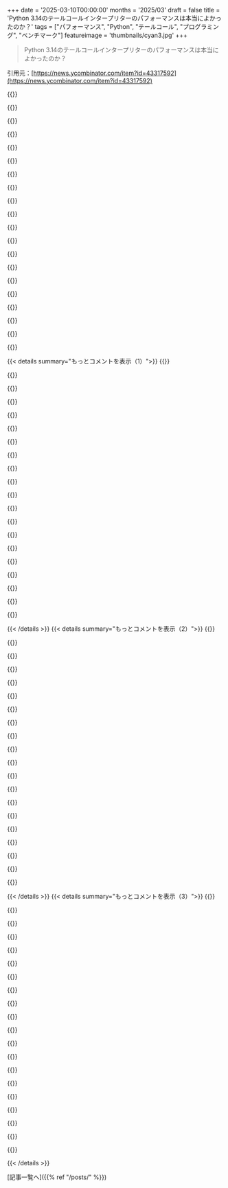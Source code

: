 +++
date = '2025-03-10T00:00:00'
months = '2025/03'
draft = false
title = 'Python 3.14のテールコールインタープリターのパフォーマンスは本当によかったのか？'
tags = ["パフォーマンス", "Python", "テールコール", "プログラミング", "ベンチマーク"]
featureimage = 'thumbnails/cyan3.jpg'
+++

> Python 3.14のテールコールインタープリターのパフォーマンスは本当によかったのか？

引用元：[https://news.ycombinator.com/item?id=43317592](https://news.ycombinator.com/item?id=43317592)

{{<matomeQuote body="こんにちは！私はCPythonにおけるテールコールインタープリタのPRの作者です。まず最初に、これを解決するために約1ヶ月をかけたNelsonに感謝したいです。それから、私が大きな見落としをしてしまったことに対して、非常に恥ずかしく思っており謝りたいです。私もCPythonチームも、ベースラインで使っていたコンパイラがそのバグを持っているとは予想していませんでした。謝罪のブログを投稿しました。" userName="kenjin4096" createdAt="2025-03-10T11:42:19" color="#45d325">}}

{{<matomeQuote body="あなたがそんなエラーバグを見落としたことに恥じ入っていると聞いて、CPythonのパフォーマンスを悪化させたのかと想像していました。ですが、全然違いましたね。10～15％のパフォーマンス向上を発表しましたが、それは実際にはバグのないコンパイラでの1～5％の向上に過ぎなかった。あなたは勉強して改善し、PRも他の人にレビューされているのに、その数値が誤解を招くようなものだったのは不運です。誰もが合理的に犯す可能性のある間違いのように思えます。" userName="jraph" createdAt="2025-03-10T12:40:31" color="#38d3d3">}}

{{<matomeQuote body="そのバグを間接的に修正することで、間違ったコンパイラを使っていた全員に約10％のパフォーマンス向上をもたらしました！それは多くの人が知らないようなオプションフラグよりも素晴らしいことです。" userName="ehsankia" createdAt="2025-03-10T16:54:00" color="#ff5c5c">}}

{{<matomeQuote body="そのパフォーマンスの退化は、同じ計算済みのgotosを持つ非常に多くのパスを使用しているコードにのみ影響しました。それは比較的複雑なインタープリタだけが影響を受ける可能性が高いです。ですから、広範囲にわたるパフォーマンスの向上というわけではありません。しかし、コンパイラの新しいヒューリスティックが失敗した例を持つのは興味深いです。" userName="chowells" createdAt="2025-03-10T18:50:41" color="">}}

{{<matomeQuote body="今、確かにその影響を受けているのは、そのコンパイラでビルドされたPythonを使っている全員を含んでいます。" userName="ncruces" createdAt="2025-03-10T20:35:30" color="">}}

{{<matomeQuote body="あなたは宿題をやったと思う。改善を行い、10～15％のパフォーマンスの向上を測定し、PRは他の人にもレビューされている。しかし、その10～15％の数値が誤解を招くのは、あなたが使ったclangのバージョンに問題があったからです。間違いがあったとしても、不幸な間違いのようです。" userName="rtollert" createdAt="2025-03-10T22:19:34" color="#38d3d3">}}

{{<matomeQuote body="確かにそうかもしれません！面白いですね、Gettier問題を知らなかったので教えてくれてありがとう。そのページをHNの投稿として提出してみてはどうですか？" userName="jraph" createdAt="2025-03-11T05:51:01" color="#785bff">}}

{{<matomeQuote body="ちなみに、あなたがそのブログを投稿した後、修正はマージされましたよ。加えて、古いPythonインタープリタにとって3～5％の向上は大きなことです。非常に誇らしく思いますよ。30年も経つと、性能改善に懐疑的になることを学びました。明らかに得られることもあるけど、そう頻繁ではありません。" userName="DannyBee" createdAt="2025-03-10T12:50:48" color="#ff5733">}}

{{<matomeQuote body="30年も経てば、長い間パフォーマンスが重視されるシステムにおける重要なパフォーマンス向上には懐疑的になる。" userName="theLiminator" createdAt="2025-03-10T16:29:06" color="">}}

{{<matomeQuote body="もちろん、私も長い間パフォーマンスが重要だったシステムへの大きな改善には懐疑的です。" userName="DannyBee" createdAt="2025-03-10T16:55:15" color="">}}

{{<matomeQuote body="0.5％の改善なら信じるし、10000％の改善も信じるけど、10％は怪しいな。" userName="colechristensen" createdAt="2025-03-10T17:09:16" color="">}}

{{<matomeQuote body="テイルコールインタープリタのデザインの主な目的は、オプティマイザの影響を受けにくくするためだよ。具体的には、オプティマイザが重要な変数をレジスタに保持させないとか、同じコードパスを合併させちゃって最悪の性能になることがあるんだ。それに比べてテイルコールインタープリタは、欲しい機械コードのパターンをインタープリタ内で表現できるから、オプティマイザに頼る必要が減るんだ。だから、パフォーマンスの改善は3-5％以上にもなると思う。" userName="haberman" createdAt="2025-03-10T16:51:22" color="#785bff">}}

{{<matomeQuote body="これは良いポイントだね。LTOとPGOを使ったビルドでこれを観察したよ。最近のコンパイラだと各LTO+PGOビルドが1-2％もパフォーマンスに変動があるんだ。テイルコールインタープリタがあればこの影響を受けないかもしれないね。" userName="kenjin4096" createdAt="2025-03-11T03:04:15" color="#785bff">}}

{{<matomeQuote body="その通りだと思う。さまざまなコンパイラ構成に対してパフォーマンスが安定しているというのは大きな価値があるよ。" userName="sunshowers" createdAt="2025-03-10T17:58:47" color="#785bff">}}

{{<matomeQuote body="自分のミスを素直に謝れるのは素晴らしいと思う。今の世の中、そういうことが難しいからね。" userName="jxjnskkzxxhx" createdAt="2025-03-10T11:50:00" color="">}}

{{<matomeQuote body="フラストレーションは理解するけど、そういう言い方は必要なかった気がする。ニュースが世の中の人々の見方に影響を与えないようにしたいよね。" userName="kzrdude" createdAt="2025-03-10T12:12:02" color="">}}

{{<matomeQuote body="分断と征服が進んでる。私たちはお互いを憎んで、国家やエリート、技術を信じることが予定されてるんだ。真の犯罪者はその計画の設計者たちだよ。" userName="codr7" createdAt="2025-03-10T19:22:12" color="">}}

{{<matomeQuote body="このベースラインパフォーマンスの劣化が、速いCPythonのベンチマークページに出なかったのはどうしてだろう？同じような問題を今後防ぐためにベンチマークを改善できるかも。" userName="ptx" createdAt="2025-03-10T11:57:10" color="">}}

{{<matomeQuote body="普通よりは良いベンチマークページだね。ただ、IntelとARMのCPUだけでテストしたのが気になる。もっと多様なCPUが必要だと思う。" userName="cb321" createdAt="2025-03-10T12:23:47" color="">}}

{{<matomeQuote body="最近のコンパイラを使ったベンチマークは過去のデータと比べられなくなるから通常はやらないんだよね。Clang 19は昨年リリースされたけど、ベンチマークは数ヶ月前にやったもので、macOSでの明らかな遅延を確認したよ。でもこれはXcode Clangに対するもので、違うコンパイラだから深く調べなかった。今思えば後悔してるけど。結局Clang 19と18の比較ベンチマークはしてなくて、他のコンパイラとの比較のみだったから、コンパイラの違いだと考えていたよ。" userName="kenjin4096" createdAt="2025-03-10T12:09:34" color="">}}

{{< details summary="もっとコメントを表示（1）">}}
{{<matomeQuote body="それは良い質問だね。ブログの記事によると1～5％のパフォーマンス改善があるみたいで、CPythonには大きいと思う。ソースも複雑にはならないし、自動生成されたコードなので、メンテナンスのためには今後もこの改善を維持すべきだと思う。バイトコードが小さい関数であれば、デバッグも楽だし。パフォーマンスと生産性の面で価値があると思うよ。" userName="kenjin4096" createdAt="2025-03-10T12:12:45" color="#ff5c5c">}}

{{<matomeQuote body="壊れやすいコンパイラの最適化に対して強固になるのも重要な利点だよ。インタープリタのループは特殊なコードで、コンパイラのヒューリスティックに任せるには気を付けるべきだと思う。望ましい呼び出し構造がポータブルに達成できるなら、それは勝利だね。" userName="ot" createdAt="2025-03-10T15:41:59" color="#ff33a1">}}

{{<matomeQuote body="2022年に全体で5倍のスピードアップを目指す計画があったんだ。その後GuidoとチームがCPythonを大幅に速くする発表をしたんだけど、実際に2倍のスピードアップは見られたのか？それともせいぜい0.2倍とか？インタープリタの変更を否定するつもりはないけど、そのスピードアップの計画が実現可能だったのか、1/5も達成できるのか知りたい。" userName="coldtea" createdAt="2025-03-10T13:19:30" color="">}}

{{<matomeQuote body="Faster CPythonプロジェクトは3.10を基準にして5倍を目指してるんだ。CPython 3.13は3.10よりも1.6倍速くなって、JITを有効にするとさらに若干速くなる。3.14の変更で1.8倍のスピードアップになるのが予想されてる。進展はあると思うけど、JITの最適化が進むことでまだもっと速くなる余地があると思うよ。" userName="chippiewill" createdAt="2025-03-10T15:11:23" color="">}}

{{<matomeQuote body="そのプロジェクトから多くのスピードアップが実現されてきたよ。一度にすべてが行われるわけじゃなく、過去のリリースに分散しているから、個々のスピードアップは地味に見えるかもしれないけど、累積しているのを忘れないで。" userName="Twirrim" createdAt="2025-03-10T14:15:04" color="">}}

{{<matomeQuote body="ここでの詳細はここにある：<https://github.com/markshannon/faster-cpython/blob/master/pl...>著者について：<https://us.pycon.org/2023/speaker/profile/81/index.html>　＞彼の学術的および商業的な仕事は、Pythonのためのコンパイラ、仮想マシン、静的解析に焦点を当てている。彼の博士号は動的言語のための仮想マシンの構築に関するものだよ。わけて言うと、彼は神レベルだね。冗談半分だけど、MSFTもGoogle V8のLars Bakをスカウトできるかも。" userName="throwaway2037" createdAt="2025-03-11T05:11:11" color="">}}

{{<matomeQuote body="Pythonの発展を推し進めるために素晴らしい仕事をしてるよ。みんなの努力に感謝してる！" userName="robertlagrant" createdAt="2025-03-10T13:25:30" color="#ff5c5c">}}

{{<matomeQuote body="この問題の対処が非常に良い形で行われたね！間違いを修正するためにここまで気を使ってくれて感謝してる。Pythonの開発者たち全員に感謝し、尊敬しているよ！" userName="pseufaux" createdAt="2025-03-10T11:57:35" color="#45d325">}}

{{<matomeQuote body="Pythonを改善するための努力に感謝。特に、明確で目立つ形で記録を正す手伝いをしてくれてありがとう。一部のコメントは「謝る必要はない」と言ってるけど、これは「高い基準を求めなくていい」って読み取れる。つまり、僕は反対だ。責任感や知的誠実さが軽視されている現在、結果を報告する前にもっと調査すべきだったと言えることは、高い基準を持つということだと思う。もう一つの見方は「気にする必要はない」というもので、これは賛成。多くの場合、自分の仕事を十分に挑戦できていないことがある。これは誰にでもあることだよね。" userName="nickm12" createdAt="2025-03-11T03:09:34" color="#ff5c5c">}}

{{<matomeQuote body="＞「責任感や知的誠実さが軽視されている」<br>HNでのこのようなネガティブな発言に疲れた。僕の人生では、常に人々が「責任感や知的誠実さが軽視されている」と文句を言っている。地方ニュースのインタビューと同じレベルだ。「最近の交通はどう？」。「悪化している」。いつの時代に責任感や知的誠実さが「正しく」評価されていたんだい？" userName="throwaway2037" createdAt="2025-03-11T04:58:26" color="">}}

{{<matomeQuote body="うん、あまり気にしないで。君の失敗が公開されただけで運が悪かっただけだよ。皆、プライベートで同じような失敗やってるし。Pythonの最適化について知ってる人なら、数パーセントのスピード改善でも驚くよ。それは多くのGWhの電力を節約することにもつながるし、数パーセントでもすごいことだよ！君は新しいアカウントで、ブログもまだ一つの記事だけみたいだから新しい開発者かな？でも、すごくいい仕事してるから頑張って！" userName="ok_dad" createdAt="2025-03-10T22:54:50" color="#45d325">}}

{{<matomeQuote body="Pythonをより良くするための仕事をしてくれてありがとう。" userName="rbetts" createdAt="2025-03-10T13:13:48" color="">}}

{{<matomeQuote body="5％の変更があったとしても、すごく素晴らしい仕事として見られると思うよ。誠実な間違いに対処する姿勢には感謝してるし、Pythonコミュニティへの努力も敬意を表するよ。" userName="acdha" createdAt="2025-03-10T12:43:27" color="">}}

{{<matomeQuote body="恥じたり謝ったりする必要はないよ。パフォーマンスが向上したんだから。短期的には知らなかったバグを回避したし、長期的にはバグが修正されても向上はある。ソフトウェア開発は抽象に依存するしかないし、すべてを正確に知るのは難しい。スマートな人々は何かを作り、他のスマートな人々は問題を見つける。何も壊れてないよ。" userName="SmellTheGlove" createdAt="2025-03-10T17:24:53" color="#ff33a1">}}

{{<matomeQuote body="謝る必要なんてないよ。どんな結果でも君は素晴らしい仕事をしたんだから。" userName="sundbry" createdAt="2025-03-10T16:52:18" color="">}}

{{<matomeQuote body="依然としてパフォーマンス改善があったし、Pythonの規模で考えると全球的な電力節約につながると思うよ！" userName="tiagod" createdAt="2025-03-10T13:26:35" color="#ff5c5c">}}

{{<matomeQuote body="長い心からの謝罪は不要だ。一言「くそっ」が十分だ。間違いはない、ただ運が悪かっただけだ。もっと慎重になることで運を改善できるけど、過度に気を使うことで試すこともできなくなるから、君のスタイルを続けてほしいな。" userName="immibis" createdAt="2025-03-10T17:05:25" color="">}}

{{<matomeQuote body="この見落としを気にする人はいない。もっと重要なのは、君が僕たちのために開発に時間を使ってくれることだ。ありがとう。" userName="Vaslo" createdAt="2025-03-11T14:39:03" color="">}}

{{<matomeQuote body="ベンチマークってホントやるの難しいよね。多くの要因が誤解を生むことがあるし。最近、アルゴリズムを１５％速くする方法を見つけたんだけど、実行してない方が速くなるってどういうこと！？要するに、コードやメモリ配置の問題で、CPUキャッシュとの相性が良くなったかな。スピードアップが本当にコードの改善によるのか、いい偶然だったのか分からないし。Casey Muratoriのシリーズがこの辺りをよく説明してるよ。" userName="MattPalmer1086" createdAt="2025-03-10T08:28:38" color="#45d325">}}

{{<matomeQuote body="そのリンカーの運が１５％も改善したのは驚きだね。どういうケースでそんな大きな改善が出るんだろ？それが珍しいのか、どうやって気づいたのか教えて。" userName="porridgeraisin" createdAt="2025-03-10T09:44:52" color="">}}


{{< /details >}}
{{< details summary="もっとコメントを表示（2）">}}
{{<matomeQuote body="いろんな研究が、この手の誤差が１５％以上になることを示してるよ。そんなに珍しくないし、結構遭遇する。コンパイラーやリンカーは頑張ってるけど、現代のCPU自体がすごく複雑だからね。Casey MuratoriのシリーズがCPUレベルでのことを分かりやすく解説してくれている。" userName="MattPalmer1086" createdAt="2025-03-10T09:56:51" color="#ff5c5c">}}

{{<matomeQuote body="追加の背景だけど、特定の探索アルゴリズムのためにベンチマークツールを書いてたんだ。ノイズを減らすためにかなり手間かけたし、CPUピンニングや何度もテストして、同じデータで一番良いスコアを取るようにした。でも、ツール自体は再現性があったんだけど、どのアルゴリズムが良いかの正確さは信頼できなかったから、結局そのプロジェクトはあきらめたよ。" userName="MattPalmer1086" createdAt="2025-03-10T12:38:51" color="">}}

{{<matomeQuote body="コンパイラーの決定を意図的にランダム化して、コードの本当のパフォーマンスを安定させるためのベンチマークプロジェクトのことをぼんやり覚えてる。" userName="eru" createdAt="2025-03-10T08:45:33" color="">}}

{{<matomeQuote body="それはEmery Bergerの「Performance Matters」っていうStrange Loopsのトークのことだと思うよ。https://youtube.com/watch?v=r-TLSBdHe1A" userName="Mond_" createdAt="2025-03-10T08:52:56" color="">}}

{{<matomeQuote body="類似のことをしてたStabilizerってのがあったけど、今はメンテされてなくて、最新のLLVMには対応してない。もっと新しいやつが出てるはずだけど、名前は忘れた。" userName="MattPalmer1086" createdAt="2025-03-10T08:55:20" color="">}}

{{<matomeQuote body="Emery BergerのCozプロファイラーについても。これなら、どの関数を変えれば望むレイテンシーやスループットが得られるか、良い推定ができる。" userName="FridgeSeal" createdAt="2025-03-10T09:59:04" color="#38d3d3">}}

{{<matomeQuote body="LLDにはこれを目的とした新しいオプション「--randomize-section-padding」があるよ。https://github.com/llvm/llvm-project/pull/117653" userName="McP" createdAt="2025-03-10T16:15:00" color="">}}

{{<matomeQuote body="面白いね、ありがとう！" userName="MattPalmer1086" createdAt="2025-03-10T16:33:17" color="">}}

{{<matomeQuote body="なんか明らかにおかしいことしてないのに、間違ったデータが出てきた！" userName="igouy" createdAt="2025-03-10T17:23:28" color="">}}

{{<matomeQuote body="なんか明らかにおかしいことしてないのに、間違ったデータが出てきた！" userName="igouy" createdAt="2025-03-10T20:14:12" color="">}}

{{<matomeQuote body="これは多分Emery Bergerのプロジェクトで、プログラムの異なる部分を意図的に遅くして、どの部分がパフォーマンスに影響が大きいかを探ってるんだろうね。" userName="alpaca128" createdAt="2025-03-10T09:42:10" color="#45d325">}}

{{<matomeQuote body="Aleksey Shipilёvっていう長年のJavaのパフォーマンスエンジニアがベンチマークの大変さについてたくさん書いてるから、ブログやトークをぜひ見てみて！" userName="throwaway2037" createdAt="2025-03-11T05:15:33" color="">}}

{{<matomeQuote body="著者にはほんとに感謝！今回の話はPython 3.14のテールコールインタプリタの改善についての貴重な教訓を示してくれたね。パフォーマンスの主張を全て再考させるきっかけになったし、他にも検証も必要だな。" userName="jeeybee" createdAt="2025-03-10T07:31:31" color="#38d3d3">}}

{{<matomeQuote body="10％のパフォーマンス低下がどうして見つからなかったのか大きな疑問だな。コンパイラ自体のベンチマークはやってないの？" userName="ehsankia" createdAt="2025-03-10T16:58:22" color="#38d3d3">}}

{{<matomeQuote body="LLVMがCPythonで大きなパフォーマンスの低下を引き起こして、なんで誰も気づかなかったのかが驚きだね。" userName="twoodfin" createdAt="2025-03-11T00:03:02" color="#ff33a1">}}

{{<matomeQuote body="公式のCPythonバイナリはGCCで作ってるから、Clang 18や19でビルドしないとスピードの違いに気づかないかも。だから誰も気付かなかったのかも。" userName="ltfish" createdAt="2025-03-11T04:57:50" color="">}}

{{<matomeQuote body="Cが機械に近いとかポータブルアセンブリじゃないってすごくわかる例だね。意図した最適化とは逆の結果が出ることがあるんだよね。" userName="kryptiskt" createdAt="2025-03-10T08:23:55" color="">}}

{{<matomeQuote body="”Cはポータブルアセンブリ”というのは、基本的に他のシステムプログラミング言語から見るとそうなんだよ。Cの表現である’a += 1’は数値を正しくインクリメントするけど、C++だとメモリを割り当てたりスタックが巻き戻ったりするかもしれない。”Cはポータブルアセンブリ”って言葉は、各文が必ずしも同じ機械コードに変換されるという意味ではないよ。" userName="jmillikin" createdAt="2025-03-10T08:41:49" color="#ff5733">}}

{{<matomeQuote body="コードがclangやgccのIRに来ると、その時点で’a’は存在しないんだよ。SSA形式は変化しないから、新しい変数に割り当てられるんだ。1のインクリメントがあるかどうかもわからないし、加算がまとめられてしまうかもしれないし、場合によっては16のチャンクで処理されて、最後のチャンクで調整が必要ってこともあるんだ。" userName="kryptiskt" createdAt="2025-03-10T09:32:02" color="">}}

{{<matomeQuote body="高レベルの学術的な見解では、コンパイラは合法的な変換を行うことができるんだけど、実際のCコンパイラは出力する内容について結構保守的なんだ。-march=なしでコンパイルした場合ね。中程度に複雑なオープンソースのCライブラリを見つけて、それをコンパイルしてHexraysやGhidraやradare2でその結果を見れば、元のソースと比較してあんまりマジックはないってわかると思うよ。" userName="jmillikin" createdAt="2025-03-10T10:04:22" color="">}}


{{< /details >}}
{{< details summary="もっとコメントを表示（3）">}}
{{<matomeQuote body="-O3はオートベクタライゼーションを行うんだ。ループをSIMD命令に変換したりして、時にはパフォーマンスプロファイルが大きく変わったりもするんだよ。オートベクタライゼーションが”あんまりマジックじゃない”なら、他に何がマジックなんだろうね。" userName="hun3" createdAt="2025-03-10T10:27:52" color="">}}

{{<matomeQuote body="”Cはポータブルアセンブリ”って言葉は、各文が必ずしも同じ機械コードに変換されるという意味ではないんだよ。ウィーゼルワードってやつだね。自動運転車の話をしてるみたいで、運転手が常に注意を払ってなきゃいけないみたいなものさ。Cを勧める人は、特定の機械的な結果を達成できると思っている様子があるけど、そんな時もあればそうでない時もある。" userName="pjc50" createdAt="2025-03-10T10:13:41" color="#ff33a1">}}

{{<matomeQuote body="一般的に、技術的な議論をしているときに、すべての参加者が特定の表現を使っていて、あなたが理解できない時は、少し確認するべきだよ。例えば、Cが”ポータブルアセンブリ”かどうかの話の中で、アセンブリプログラミング時代を思い出してしまうかもしれない。Cはマクロや制限された環境で書くことができるけど、実はそこ、本当に話題になっていることではないんだよ。" userName="jmillikin" createdAt="2025-03-10T11:20:18" color="">}}

{{<matomeQuote body="”Cの’a += 1’は数値を確実にインクリメントする”って言ってるけど、未定義の動作を知らないの？" userName="eru" createdAt="2025-03-10T08:46:34" color="">}}

{{<matomeQuote body="もしこのコードを誤ってコンパイルするCコンパイラがいるなら、僕のポイントを認めるよ：uint32_t add_1(uint32_t a) { a += 1; return a; }。" userName="jmillikin" createdAt="2025-03-10T08:56:33" color="">}}

{{<matomeQuote body="Cは他のシステム言語から見ると低レベルだけど、現代の宇宙船に対してApollo 11がシンプルとは言えないようなものだよ。Cのコードは実行されるものとはあんまり近くない。例えば、たいていのコンパイラは以下のコードの’a’をインクリメントしない可能性が高いんだ。uint32_t add_and_subtract_1(uint32_t a) { a += 1; a -= 1; return a; }。" userName="WJW" createdAt="2025-03-10T09:46:17" color="">}}

{{<matomeQuote body="もしコンパイラに自分のコードをリテラルなポータブルアセンブリとして扱わせたければ、最適化をオフにすることだよ。" userName="mkoubaa" createdAt="2025-03-10T12:07:00" color="">}}

{{<matomeQuote body="なんで同じ変数から１を減らしたら、１を増やすの？無駄なサイクルじゃない？って思うよ。良いコンパイラならこれを最適化できると思うし、何か誤解があるかな？" userName="johnisgood" createdAt="2025-03-10T12:00:35" color="">}}

{{<matomeQuote body="たぶんあれはCがアセンブリに近いってコメに対する直接の返信だと思う。便利かどうかは関係ないけど、動作が正確じゃないってことだね。" userName="vikramkr" createdAt="2025-03-10T12:57:03" color="">}}

{{<matomeQuote body="Cが「ポータブルアセンブリ」って言われるのは、単に個々のソース式から決定論的なマシンコードが生成されるわけじゃないってことを強調したいんだ。他の言語の例もあるし、コンパイラの出力はもっと複雑なことがあるよ。" userName="jmillikin" createdAt="2025-03-10T13:25:24" color="">}}

{{<matomeQuote body="こちらは、全角リンクを貼っとくね：＜https://godbolt.org/z/r39jK1ddv＞。-O0だと、まずインクリメントしてからデクリメントするよ。だから特に問題はないと思うんだ。" userName="johnisgood" createdAt="2025-03-10T13:40:20" color="">}}

{{<matomeQuote body="C標準は変わらない動作を保証してるんだ。それが標準の目的だよ。ただし、特定のアセンブリ命令が使用されることを保証はしていないね。" userName="eru" createdAt="2025-03-12T12:59:06" color="">}}

{{<matomeQuote body="それはちょっと分かりにくい例だけど、重要なプログラムではその間にコードがあったり間接的な参照があることが多いんだ。だからコンパイルされたコードを見ても、ソースコードと直接の対応があるとは限らない。コンパイラの仕組みを理解して、ハードウェアやアプリケーションの知識も必要なんだ。" userName="acdha" createdAt="2025-03-10T12:51:46" color="#38d3d3">}}

{{<matomeQuote body="コンパイラがインクリメントは当然やるだろうけど、デクリメントはしないし、古い値を使うのが普通だよね。" userName="remexre" createdAt="2025-03-11T04:18:24" color="">}}

{{<matomeQuote body="Cの例を一つ挙げただけじゃ全然弱いよ。もっと興味深い状況を提示しないと。C++でもこのテストは通る。" userName="tux3" createdAt="2025-03-10T09:24:49" color="">}}

{{<matomeQuote body="’a += 1’に未定義動作があると示したけど、CやC++に問題があるのは承知さ。で、インターネットにはたくさんの無名整数足し算の例があるよ。" userName="jmillikin" createdAt="2025-03-10T10:15:39" color="">}}

{{<matomeQuote body="’int a’で’a += 1’が驚く結果をもたらすことは分かってる。C++でも同じように信頼できそう。" userName="eru" createdAt="2025-03-10T09:14:27" color="">}}

{{<matomeQuote body="Cは演算子オーバーロードが無いから、`a += 1`ってのは数値を1増やすって理解しやすいんだ。C++だとそれが難しくなる。" userName="jmillikin" createdAt="2025-03-10T09:40:58" color="#ff33a1">}}

{{<matomeQuote body="CやC++の問題は山ほどあるけど、最適化がセキュリティチェックを省略しちゃうことには困るよね。" userName="MaulingMonkey" createdAt="2025-03-10T10:34:39" color="">}}

{{<matomeQuote body="だから『a += 1』が数値を1増やすと理解しやすいってのは間違いで、元のソースと機械語のマッピングが難しいってことだよ。別の例もあるから見てみて。" userName="gpderetta" createdAt="2025-03-10T12:39:30" color="">}}


{{< /details >}}


[記事一覧へ]({{% ref "/posts/" %}})
